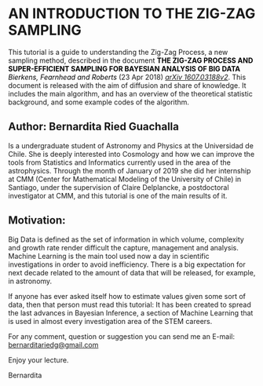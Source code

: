 # AN INTRODUCTION TO THE ZIG-ZAG SAMPLING

This tutorial is a guide to understanding the Zig-Zag Process, a new sampling method, described in the document <font color="black"> <b> THE ZIG-ZAG PROCESS AND SUPER-EFFICIENT
SAMPLING FOR BAYESIAN ANALYSIS OF BIG DATA</b> </font> <font color="black"> <i> Bierkens, Fearnhead and Roberts </i> </font> (23 Apr 2018)
 <a href="https://arxiv.org/abs/1607.03188"><i>arXiv 1607.03188v2</i></a>. This document is released with the aim of diffusion and share of knowledge. It includes the main algorithm, and has an overview of the theoretical statistic background, and some example codes of the algorithm.

## Author: Bernardita Ried Guachalla

Is a undergraduate student of Astronomy and Physics at the Universidad
de Chile. She is deeply interested into Cosmology and how we can improve
the tools from Statistics and Informatics currently used in the area
of the astrophysics. Through the month of January of 2019 she did her
internship at CMM (Center for Mathematical Modeling of the University
of Chile) in Santiago, under the supervision of Claire Delplancke, a
postdoctoral investigator at CMM, and this tutorial is one of the main
results of it.


## Motivation:

Big Data is defined as the set of information in which volume, complexity
and growth rate render difficult the capture, management and analysis.
Machine Learning is the main tool used now a day in scientific investigations
in order to avoid inefficiency. There is a big expectation for next decade
related to the amount of data that will be released, for example, in astronomy.

If anyone has ever asked itself how to estimate values given some sort of
data, then that person must read this tutorial: It has been created to spread
the last advances in Bayesian Inference, a section of Machine Learning that
is used in almost every investigation area of the STEM careers.

For any comment, question or suggestion you can send me an E-mail:
bernarditariedg@gmail.com

Enjoy your lecture.

Bernardita
